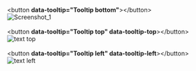 &lt;button <b>data-tooltip="Tooltip bottom"</b>&gt;&lt;/button&gt;<br>
![Screenshot_1](https://github.com/user-attachments/assets/c14af080-57e6-4ed6-a353-76e858a6b1b5)
<br><br>
&lt;button <b>data-tooltip="Tooltip top" data-tooltip-top</b>&gt;&lt;/button&gt;<br>
![text top](https://github.com/user-attachments/assets/366a0c0b-45b5-4e5d-b07d-da48bbf3b687)
<br><br>
&lt;button <b>data-tooltip="Tooltip left" data-tooltip-left</b>&gt;&lt;/button&gt;<br>
![text left](https://github.com/user-attachments/assets/cac598fe-922d-4789-bf12-3e4398399d65)

